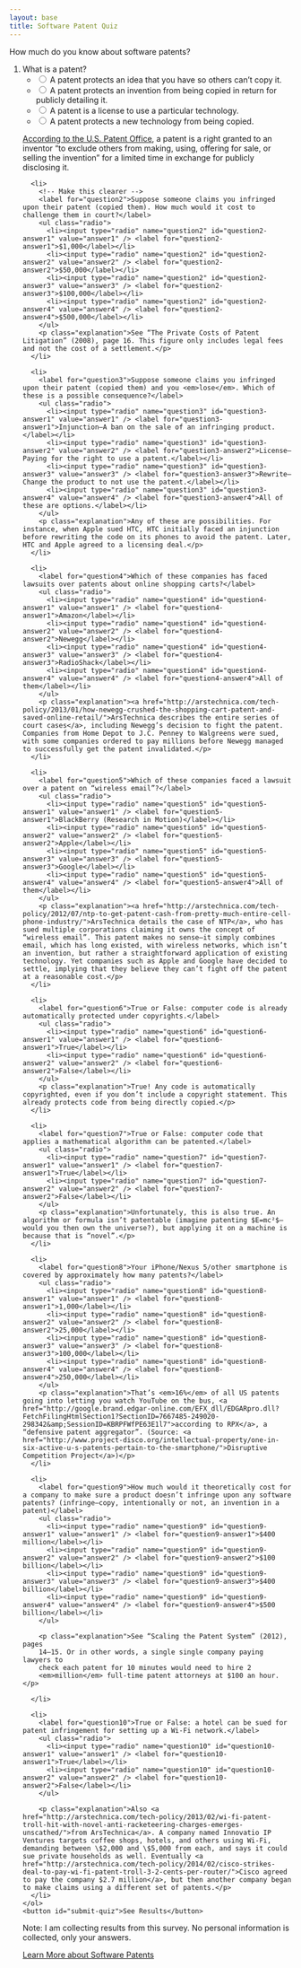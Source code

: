 ```yaml
---
layout: base
title: Software Patent Quiz
---
```


<div class="col-md-8">
  <p>How much do you know about software patents?</p>

  <form onsubmit="return checkQuiz();">
    <ol>
      <li>
        <label for="question1">What is a patent?</label>
        <ul class="radio">
          <li><input type="radio" name="question1" id="question1-answer1" value="answer1" /> <label for="question1-answer1">A patent protects an idea that you have so others can’t copy it.</label></li>
          <li><input type="radio" name="question1" id="question1-answer2" value="answer2" /> <label for="question1-answer2">A patent protects an invention from being copied in return for publicly detailing it.</label></li>
          <li><input type="radio" name="question1" id="question1-answer3" value="answer3" /> <label for="question1-answer3">A patent is a license to use a particular technology.</label></li>
          <li><input type="radio" name="question1" id="question1-answer4" value="answer4" /> <label for="question1-answer4">A patent protects a new technology from being copied.</label></li>
        </ul>
        <p class="explanation"> <a href="http://www.uspto.gov/main/glossary/#patent">According
          to the U.S. Patent Office</a>, a patent is a right granted to an
          inventor “to exclude others from making, using, offering for sale, or selling the invention”
          for a limited time in exchange for publicly disclosing it.</p>
      </li>

      <li>
        <!-- Make this clearer -->
        <label for="question2">Suppose someone claims you infringed upon their patent (copied them). How much would it cost to challenge them in court?</label>
        <ul class="radio">
          <li><input type="radio" name="question2" id="question2-answer1" value="answer1" /> <label for="question2-answer1">$1,000</label></li>
          <li><input type="radio" name="question2" id="question2-answer2" value="answer2" /> <label for="question2-answer2">$50,000</label></li>
          <li><input type="radio" name="question2" id="question2-answer3" value="answer3" /> <label for="question2-answer3">$100,000</label></li>
          <li><input type="radio" name="question2" id="question2-answer4" value="answer4" /> <label for="question2-answer4">$500,000</label></li>
        </ul>
        <p class="explanation">See “The Private Costs of Patent Litigation” (2008), page 16. This figure only includes legal fees and not the cost of a settlement.</p>
      </li>

      <li>
        <label for="question3">Suppose someone claims you infringed upon their patent (copied them) and you <em>lose</em>. Which of these is a possible consequence?</label>
        <ul class="radio">
          <li><input type="radio" name="question3" id="question3-answer1" value="answer1" /> <label for="question3-answer1">Injunction—A ban on the sale of an infringing product.</label></li>
          <li><input type="radio" name="question3" id="question3-answer2" value="answer2" /> <label for="question3-answer2">License—Paying for the right to use a patent.</label></li>
          <li><input type="radio" name="question3" id="question3-answer3" value="answer3" /> <label for="question3-answer3">Rewrite—Change the product to not use the patent.</label></li>
          <li><input type="radio" name="question3" id="question3-answer4" value="answer4" /> <label for="question3-answer4">All of these are options.</label></li>
        </ul>
        <p class="explanation">Any of these are possibilities. For instance, when Apple sued HTC, HTC initially faced an injunction before rewriting the code on its phones to avoid the patent. Later, HTC and Apple agreed to a licensing deal.</p>
      </li>

      <li>
        <label for="question4">Which of these companies has faced lawsuits over patents about online shopping carts?</label>
        <ul class="radio">
          <li><input type="radio" name="question4" id="question4-answer1" value="answer1" /> <label for="question4-answer1">Amazon</label></li>
          <li><input type="radio" name="question4" id="question4-answer2" value="answer2" /> <label for="question4-answer2">Newegg</label></li>
          <li><input type="radio" name="question4" id="question4-answer3" value="answer3" /> <label for="question4-answer3">RadioShack</label></li>
          <li><input type="radio" name="question4" id="question4-answer4" value="answer4" /> <label for="question4-answer4">All of them</label></li>
        </ul>
        <p class="explanation"><a href="http://arstechnica.com/tech-policy/2013/01/how-newegg-crushed-the-shopping-cart-patent-and-saved-online-retail/">ArsTechnica describes the entire series of court cases</a>, including Newegg’s decision to fight the patent. Companies from Home Depot to J.C. Penney to Walgreens were sued, with some companies ordered to pay millions before Newegg managed to successfully get the patent invalidated.</p>
      </li>

      <li>
        <label for="question5">Which of these companies faced a lawsuit over a patent on “wireless email”?</label>
        <ul class="radio">
          <li><input type="radio" name="question5" id="question5-answer1" value="answer1" /> <label for="question5-answer1">BlackBerry (Research in Motion)</label></li>
          <li><input type="radio" name="question5" id="question5-answer2" value="answer2" /> <label for="question5-answer2">Apple</label></li>
          <li><input type="radio" name="question5" id="question5-answer3" value="answer3" /> <label for="question5-answer3">Google</label></li>
          <li><input type="radio" name="question5" id="question5-answer4" value="answer4" /> <label for="question5-answer4">All of them</label></li>
        </ul>
        <p class="explanation"><a href="http://arstechnica.com/tech-policy/2012/07/ntp-to-get-patent-cash-from-pretty-much-entire-cell-phone-industry/">ArsTechnica details the case of NTP</a>, who has sued multiple corporations claiming it owns the concept of “wireless email”. This patent makes no sense—it simply combines email, which has long existed, with wireless networks, which isn’t an invention, but rather a straightforward application of existing technology. Yet companies such as Apple and Google have decided to settle, implying that they believe they can’t fight off the patent at a reasonable cost.</p>
      </li>

      <li>
        <label for="question6">True or False: computer code is already automatically protected under copyrights.</label>
        <ul class="radio">
          <li><input type="radio" name="question6" id="question6-answer1" value="answer1" /> <label for="question6-answer1">True</label></li>
          <li><input type="radio" name="question6" id="question6-answer2" value="answer2" /> <label for="question6-answer2">False</label></li>
        </ul>
        <p class="explanation">True! Any code is automatically copyrighted, even if you don’t include a copyright statement. This already protects code from being directly copied.</p>
      </li>

      <li>
        <label for="question7">True or False: computer code that applies a mathematical algorithm can be patented.</label>
        <ul class="radio">
          <li><input type="radio" name="question7" id="question7-answer1" value="answer1" /> <label for="question7-answer1">True</label></li>
          <li><input type="radio" name="question7" id="question7-answer2" value="answer2" /> <label for="question7-answer2">False</label></li>
        </ul>
        <p class="explanation">Unfortunately, this is also true. An algorithm or formula isn’t patentable (imagine patenting $E=mc²$—would you then own the universe?), but applying it on a machine is because that is “novel”.</p>
      </li>

      <li>
        <label for="question8">Your iPhone/Nexus 5/other smartphone is covered by approximately how many patents?</label>
        <ul class="radio">
          <li><input type="radio" name="question8" id="question8-answer1" value="answer1" /> <label for="question8-answer1">1,000</label></li>
          <li><input type="radio" name="question8" id="question8-answer2" value="answer2" /> <label for="question8-answer2">25,000</label></li>
          <li><input type="radio" name="question8" id="question8-answer3" value="answer3" /> <label for="question8-answer3">100,000</label></li>
          <li><input type="radio" name="question8" id="question8-answer4" value="answer4" /> <label for="question8-answer4">250,000</label></li>
        </ul>
        <p class="explanation">That’s <em>16%</em> of all US patents going into letting you watch YouTube on the bus, <a href="http://google.brand.edgar-online.com/EFX_dll/EDGARpro.dll?FetchFilingHtmlSection1?SectionID=7667485-249020-298342&amp;SessionID=KBRPFWfPE63E1l7">according to RPX</a>, a “defensive patent aggregator”. (Source: <a href="http://www.project-disco.org/intellectual-property/one-in-six-active-u-s-patents-pertain-to-the-smartphone/">Disruptive Competition Project</a>)</p>
      </li>

      <li>
        <label for="question9">How much would it theoretically cost for a company to make sure a product doesn’t infringe upon any software patents? (infringe—copy, intentionally or not, an invention in a patent)</label>
        <ul class="radio">
          <li><input type="radio" name="question9" id="question9-answer1" value="answer1" /> <label for="question9-answer1">$400 million</label></li>
          <li><input type="radio" name="question9" id="question9-answer2" value="answer2" /> <label for="question9-answer2">$100 billion</label></li>
          <li><input type="radio" name="question9" id="question9-answer3" value="answer3" /> <label for="question9-answer3">$400 billion</label></li>
          <li><input type="radio" name="question9" id="question9-answer4" value="answer4" /> <label for="question9-answer4">$500 billion</label></li>
        </ul>

        <p class="explanation">See “Scaling the Patent System” (2012), pages
        14–15. Or in other words, a single single company paying lawyers to
        check each patent for 10 minutes would need to hire 2
        <em>million</em> full-time patent attorneys at $100 an hour.</p>

      </li>

      <li>
        <label for="question10">True or False: a hotel can be sued for patent infringement for setting up a Wi-Fi network.</label>
        <ul class="radio">
          <li><input type="radio" name="question10" id="question10-answer1" value="answer1" /> <label for="question10-answer1">True</label></li>
          <li><input type="radio" name="question10" id="question10-answer2" value="answer2" /> <label for="question10-answer2">False</label></li>
        </ul>

        <p class="explanation">Also <a href="http://arstechnica.com/tech-policy/2013/02/wi-fi-patent-troll-hit-with-novel-anti-racketeering-charges-emerges-unscathed/">from ArsTechnica</a>. A company named Innovatio IP Ventures targets coffee shops, hotels, and others using Wi-Fi, demanding between \$2,000 and \$5,000 from each, and says it could sue private households as well. Eventually <a href="http://arstechnica.com/tech-policy/2014/02/cisco-strikes-deal-to-pay-wi-fi-patent-troll-3-2-cents-per-router/">Cisco agreed to pay the company $2.7 million</a>, but then another company began to make claims using a different set of patents.</p>
      </li>
    </ol>
    <button id="submit-quiz">See Results</button>
  </form>

  <p>
    Note: I am collecting results from this survey. No personal information is
    collected, only your answers.
  </p>

  <p><a href="/patents">Learn More about Software Patents</a></p>
  <script src="/quiz.js"> </script>
</div>
